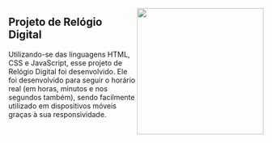 <img align="right" width="250px" src="https://github.com/miguelfmds/relogiodigital/assets/157380435/6668e90d-6238-4117-89b5-fe3d63dbf6a7"></a>


## Projeto de Relógio Digital

Utilizando-se das linguagens HTML, CSS e JavaScript, esse projeto de Relógio Digital foi desenvolvido. Ele foi desenvolvido para seguir o horário real (em horas, minutos e nos segundos também), 
sendo facilmente utilizado em dispositivos móveis graças à sua responsividade.
